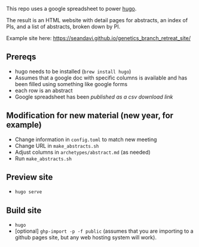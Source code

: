 This repo uses a google spreadsheet to power [hugo](http://gohugo.io). 

The result is an HTML website with detail pages for abstracts, an 
index of PIs, and a list of abstracts, broken down by PI. 

Example site here: https://seandavi.github.io/genetics_branch_retreat_site/

## Prereqs

- hugo needs to be installed (`brew install hugo`)
- Assumes that a google doc with specific columns is available and 
has been filled using something like google forms
- each row is an abstract
- Google spreadsheet has been *published as a csv download link*

## Modification for new material (new year, for example)

- Change information in `config.toml` to match new meeting
- Change URL in `make_abstracts.sh`
- Adjust columns in `archetypes/abstract.md` (as needed)
- Run `make_abstracts.sh`

## Preview site

- `hugo serve`

## Build site

- `hugo`
- [optional] `ghp-import -p -f public` (assumes that you are importing to a github pages site, but any web hosting system will work). 



